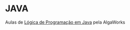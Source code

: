 # JAVA
Aulas de <a href="https://www.algaworks.com/curso/logica-de-programacao-java/">Lógica de Programação em Java</a> pela AlgaWorks
